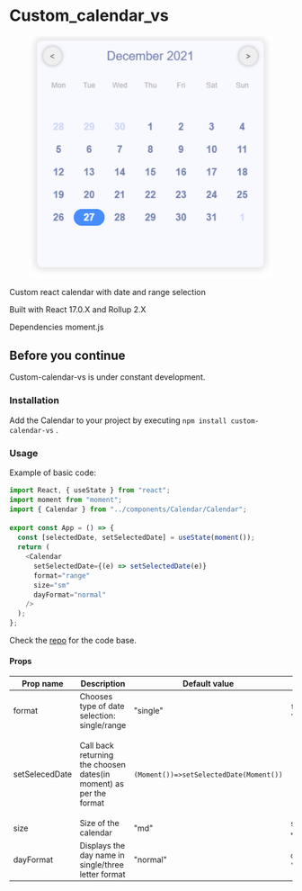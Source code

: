 # Custom_calendar_vs

<div align="center">
  <img width="436" heigth="398" src="./custom-calendar-vs.png">
</div>

Custom react calendar with date and range selection

Built with React 17.0.X and Rollup 2.X

Dependencies moment.js

## Before you continue

Custom-calendar-vs is under constant development.

### Installation

Add the Calendar to your project by executing `npm install custom-calendar-vs` .

### Usage

Example of basic code:

```js
import React, { useState } from "react";
import moment from "moment";
import { Calendar } from "../components/Calendar/Calendar";

export const App = () => {
  const [selectedDate, setSelectedDate] = useState(moment());
  return (
    <Calendar
      setSelectedDate={(e) => setSelectedDate(e)}
      format="range"
      size="sm"
      dayFormat="normal"
    />
  );
};
```

Check the [repo](https://github.com/vibin-230/custom_calendar_vs) for the code base.

#### Props

| Prop name      | Description                                                        | Default value                           | Usage                                                                                                                                                                                         |
| -------------- | ------------------------------------------------------------------ | --------------------------------------- | --------------------------------------------------------------------------------------------------------------------------------------------------------------------------------------------- |
| format         | Chooses type of date selection: single/range                       | "single"                                | `format = "single"/ format = "range"`                                                                                                                                                         |
| setSelecedDate | Call back returning the choosen dates(in moment) as per the format | `(Moment())=>setSelectedDate(Moment())` | <ul><li> format = "single" =>> `(date)=>setSelectedDate(date) -> return moment()` </li><li>format = "range" =>> `(date)=>setSelectedDate(date) -> returns [moment(),moment(),....]`</li></ul> |
| size           | Size of the calendar                                               | "md"                                    | `size = "sm" / size = "md" / size = "lg" `                                                                                                                                                    |
| dayFormat      | Displays the day name in single/three letter format                | "normal"                                | `dayFormat = "normal" / format = "short" `                                                                                                                                                    |
